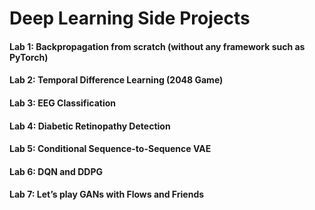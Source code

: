 # Deep Learning Side Projects

#### Lab 1: Backpropagation from scratch (without any framework such as PyTorch)
#### Lab 2: Temporal Difference Learning (2048 Game)
#### Lab 3: EEG Classification
#### Lab 4: Diabetic Retinopathy Detection
#### Lab 5: Conditional Sequence-to-Sequence VAE
#### Lab 6: DQN and DDPG
#### Lab 7: Let’s play GANs with Flows and Friends
